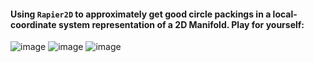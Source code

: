 #### Using `Rapier2D` to approximately get good circle packings in a local-coordinate system representation of a 2D Manifold. Play for yourself:

![image](https://github.com/user-attachments/assets/eff8788e-2bd9-4c82-9b91-57420b7b5943)
![image](https://github.com/user-attachments/assets/66e2e43f-8635-4068-91b4-14972147d9cf)
![image](https://github.com/user-attachments/assets/104048df-89c1-4d02-bc3b-cc99f331ffaa)

